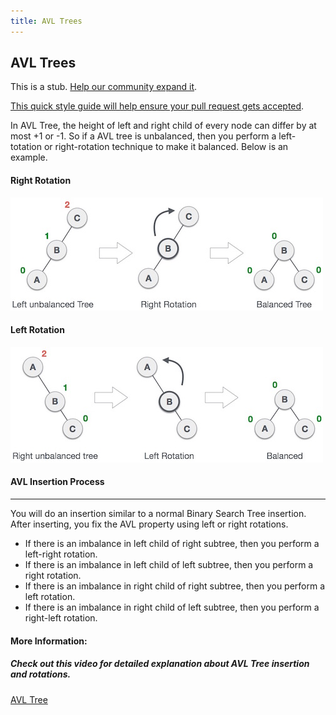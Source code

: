```yaml
---
title: AVL Trees
---
```

## AVL Trees

This is a stub. <a href='https://github.com/freecodecamp/guides/tree/master/src/pages/algorithms/avl-trees/index.md' target='_blank' rel='nofollow'>Help our community expand it</a>.

<a href='https://github.com/freecodecamp/guides/blob/master/README.md' target='_blank' rel='nofollow'>This quick style guide will help ensure your pull request gets accepted</a>.

<!-- The article goes here, in GitHub-flavored Markdown. Feel free to add YouTube videos, images, and CodePen/JSBin embeds  -->

<p>In AVL Tree, the height of left and right child of every node can differ by at most +1 or -1.
So if a AVL tree is unbalanced, then you perform a left-totation or right-rotation technique to make it balanced. Below is an example.</p>

<h4>Right Rotation</h4>

![AVL Tree Right Rotation](https://github.com/HebleV/valet_parking/blob/master/images/avl_right_rotation.jpg)

<h4>Left Rotation</h4>

![AVL Tree Left Rotation](https://github.com/HebleV/valet_parking/blob/master/images/avl_left_rotation.jpg)

<h4>AVL Insertion Process</h4>
<hr>

<p>You will do an insertion similar to a normal Binary Search Tree insertion. After inserting, you fix the AVL property using left or right rotations.</p>

<ul>
  <li>If there is an imbalance in left child of right subtree, then you perform a left-right rotation.</li>
  <li>If there is an imbalance in left child of left subtree, then you perform a right rotation.</li>
  <li>If there is an imbalance in right child of right subtree, then you perform a left rotation.</li>
  <li>If there is an imbalance in right child of left subtree, then you perform a right-left rotation.</li>
 </ul>
 

#### More Information:
<!-- Please add any articles you think might be helpful to read before writing the article -->

<h5>Check out this video for detailed explanation about AVL Tree insertion and rotations.</h5>

<a href="https://www.youtube.com/watch?v=7m94k2Qhg68" target="_blank">AVL Tree</a>






